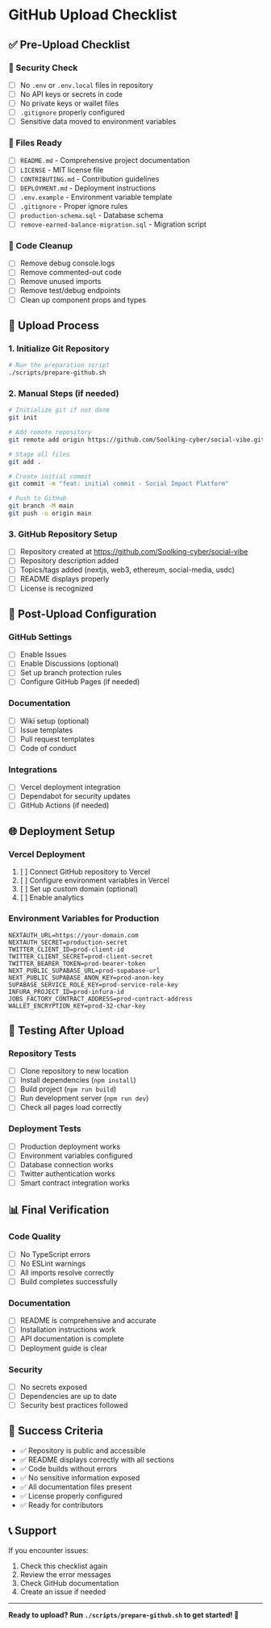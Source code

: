 # GitHub Upload Checklist

## ✅ Pre-Upload Checklist

### 🔐 Security Check
- [ ] No `.env` or `.env.local` files in repository
- [ ] No API keys or secrets in code
- [ ] No private keys or wallet files
- [ ] `.gitignore` properly configured
- [ ] Sensitive data moved to environment variables

### 📁 Files Ready
- [ ] `README.md` - Comprehensive project documentation
- [ ] `LICENSE` - MIT license file
- [ ] `CONTRIBUTING.md` - Contribution guidelines
- [ ] `DEPLOYMENT.md` - Deployment instructions
- [ ] `.env.example` - Environment variable template
- [ ] `.gitignore` - Proper ignore rules
- [ ] `production-schema.sql` - Database schema
- [ ] `remove-earned-balance-migration.sql` - Migration script

### 🧹 Code Cleanup
- [ ] Remove debug console.logs
- [ ] Remove commented-out code
- [ ] Remove unused imports
- [ ] Remove test/debug endpoints
- [ ] Clean up component props and types

## 🚀 Upload Process

### 1. Initialize Git Repository
```bash
# Run the preparation script
./scripts/prepare-github.sh
```

### 2. Manual Steps (if needed)
```bash
# Initialize git if not done
git init

# Add remote repository
git remote add origin https://github.com/Soolking-cyber/social-vibe.git

# Stage all files
git add .

# Create initial commit
git commit -m "feat: initial commit - Social Impact Platform"

# Push to GitHub
git branch -M main
git push -u origin main
```

### 3. GitHub Repository Setup
- [ ] Repository created at https://github.com/Soolking-cyber/social-vibe
- [ ] Repository description added
- [ ] Topics/tags added (nextjs, web3, ethereum, social-media, usdc)
- [ ] README displays properly
- [ ] License is recognized

## 🔧 Post-Upload Configuration

### GitHub Settings
- [ ] Enable Issues
- [ ] Enable Discussions (optional)
- [ ] Set up branch protection rules
- [ ] Configure GitHub Pages (if needed)

### Documentation
- [ ] Wiki setup (optional)
- [ ] Issue templates
- [ ] Pull request templates
- [ ] Code of conduct

### Integrations
- [ ] Vercel deployment integration
- [ ] Dependabot for security updates
- [ ] GitHub Actions (if needed)

## 🌐 Deployment Setup

### Vercel Deployment
1. [ ] Connect GitHub repository to Vercel
2. [ ] Configure environment variables in Vercel
3. [ ] Set up custom domain (optional)
4. [ ] Enable analytics

### Environment Variables for Production
```env
NEXTAUTH_URL=https://your-domain.com
NEXTAUTH_SECRET=production-secret
TWITTER_CLIENT_ID=prod-client-id
TWITTER_CLIENT_SECRET=prod-client-secret
TWITTER_BEARER_TOKEN=prod-bearer-token
NEXT_PUBLIC_SUPABASE_URL=prod-supabase-url
NEXT_PUBLIC_SUPABASE_ANON_KEY=prod-anon-key
SUPABASE_SERVICE_ROLE_KEY=prod-service-role-key
INFURA_PROJECT_ID=prod-infura-id
JOBS_FACTORY_CONTRACT_ADDRESS=prod-contract-address
WALLET_ENCRYPTION_KEY=prod-32-char-key
```

## 🧪 Testing After Upload

### Repository Tests
- [ ] Clone repository to new location
- [ ] Install dependencies (`npm install`)
- [ ] Build project (`npm run build`)
- [ ] Run development server (`npm run dev`)
- [ ] Check all pages load correctly

### Deployment Tests
- [ ] Production deployment works
- [ ] Environment variables configured
- [ ] Database connection works
- [ ] Twitter authentication works
- [ ] Smart contract integration works

## 📊 Final Verification

### Code Quality
- [ ] No TypeScript errors
- [ ] No ESLint warnings
- [ ] All imports resolve correctly
- [ ] Build completes successfully

### Documentation
- [ ] README is comprehensive and accurate
- [ ] Installation instructions work
- [ ] API documentation is complete
- [ ] Deployment guide is clear

### Security
- [ ] No secrets exposed
- [ ] Dependencies are up to date
- [ ] Security best practices followed

## 🎉 Success Criteria

- ✅ Repository is public and accessible
- ✅ README displays correctly with all sections
- ✅ Code builds without errors
- ✅ No sensitive information exposed
- ✅ All documentation files present
- ✅ License properly configured
- ✅ Ready for contributors

## 📞 Support

If you encounter issues:
1. Check this checklist again
2. Review the error messages
3. Check GitHub documentation
4. Create an issue if needed

---

**Ready to upload? Run `./scripts/prepare-github.sh` to get started! 🚀**